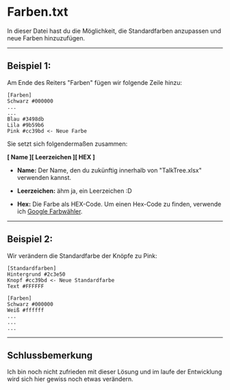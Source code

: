 # Farben.txt

In dieser Datei hast du die Möglichkeit, die Standardfarben anzupassen und neue Farben hinzuzufügen.

---

## Beispiel 1:

Am Ende des Reiters "Farben" fügen wir folgende Zeile hinzu:

```
[Farben]
Schwarz #000000
...
...
Blau #3498db
Lila #9b59b6
Pink #cc39bd <- Neue Farbe
```

Sie setzt sich folgendermaßen zusammen:

**[ Name ][ Leerzeichen ][ HEX ]**

- **Name:**
  Der Name, den du zukünftig innerhalb von "TalkTree.xlsx" verwenden kannst.

- **Leerzeichen:**
  ähm ja, ein Leerzeichen :D

- **Hex:**
  Die Farbe als HEX-Code. Um einen Hex-Code zu finden, verwende ich [Google Farbwähler](https://g.co/kgs/QjsPT6Y).

---

## Beispiel 2:

Wir verändern die Standardfarbe der Knöpfe zu Pink:

```
[Standardfarben]
Hintergrund #2c3e50
Knopf #cc39bd <- Neue Standardfarbe
Text #FFFFFF

[Farben]
Schwarz #000000
Weiß #ffffff
...
...
...
```

---

## Schlussbemerkung

Ich bin noch nicht zufrieden mit dieser Lösung und im laufe der Entwicklung wird sich hier gewiss noch etwas verändern.
